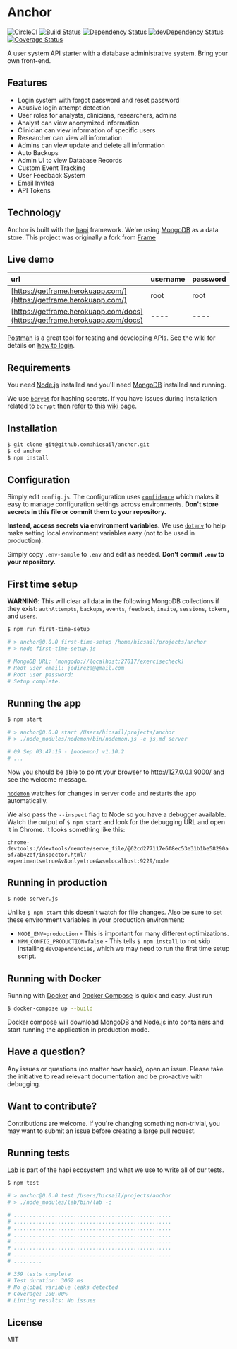 # Anchor

[![CircleCI](https://circleci.com/gh/hicsail/anchor/tree/master.svg?style=svg)](https://circleci.com/gh/hicsail/anchor/tree/master)
[![Build Status](https://travis-ci.org/hicsail/anchor.svg?branch=master)](https://travis-ci.org/hicsail/anchor)
[![Dependency Status](https://img.shields.io/david/hicsail/anchor.svg)](https://david-dm.org/hicsail/hicsail-mongo-models)
[![devDependency Status](https://img.shields.io/david/dev/hicsail/anchor.svg)](https://david-dm.org/hicsail/hicsail-mongo-models?type=dev)
[![Coverage Status](https://coveralls.io/repos/github/hicsail/anchor/badge.svg?branch=master)](https://coveralls.io/github/hicsail/anchor?branch=master)

A user system API starter with a database administrative system. Bring your own front-end.

## Features

 - Login system with forgot password and reset password
 - Abusive login attempt detection
 - User roles for analysts, clinicians, researchers, admins
 - Analyst can view anonymized information
 - Clinician can view information of specific users
 - Researcher can view all information
 - Admins can view update and delete all information
 - Auto Backups
 - Admin UI to view Database Records
 - Custom Event Tracking
 - User Feedback System
 - Email Invites
 - API Tokens


## Technology

Anchor is built with the [hapi](https://hapijs.com/) framework. We're
using [MongoDB](http://www.mongodb.org/) as a data store. This project 
was originally a fork from [Frame](https://github.com/jedireza/frame)


## Live demo

| url                                                                        | username | password |
|:-------------------------------------------------------------------------- |:-------- |:-------- |
| [https://getframe.herokuapp.com/](https://getframe.herokuapp.com/)         | root     | root     |
| [https://getframe.herokuapp.com/docs](https://getframe.herokuapp.com/docs) | ----     | ----     |

[Postman](http://www.getpostman.com/) is a great tool for testing and
developing APIs. See the wiki for details on [how to
login](https://github.com/jedireza/frame/wiki/How-to-login).


## Requirements

You need [Node.js](http://nodejs.org/download/) installed and you'll need
[MongoDB](http://www.mongodb.org/downloads) installed and running.

We use [`bcrypt`](https://github.com/ncb000gt/node.bcrypt.js) for hashing
secrets. If you have issues during installation related to `bcrypt` then [refer
to this wiki
page](https://github.com/jedireza/frame/wiki/bcrypt-Installation-Trouble).


## Installation

```bash
$ git clone git@github.com:hicsail/anchor.git
$ cd anchor
$ npm install
```


## Configuration

Simply edit `config.js`. The configuration uses
[`confidence`](https://github.com/hapijs/confidence) which makes it easy to
manage configuration settings across environments. __Don't store secrets in
this file or commit them to your repository.__

__Instead, access secrets via environment variables.__ We use
[`dotenv`](https://github.com/motdotla/dotenv) to help make setting local
environment variables easy (not to be used in production).

Simply copy `.env-sample` to `.env` and edit as needed. __Don't commit `.env`
to your repository.__


## First time setup

__WARNING__: This will clear all data in the following MongoDB collections if
they exist: `authAttempts`, `backups`, `events`, `feedback`, `invite`,
`sessions`, `tokens`, and `users`.

```bash
$ npm run first-time-setup

# > anchor@0.0.0 first-time-setup /home/hicsail/projects/anchor
# > node first-time-setup.js

# MongoDB URL: (mongodb://localhost:27017/exercisecheck)
# Root user email: jedireza@gmail.com
# Root user password:
# Setup complete.
```


## Running the app

```bash
$ npm start

# > anchor@0.0.0 start /Users/hicsail/projects/anchor
# > ./node_modules/nodemon/bin/nodemon.js -e js,md server

# 09 Sep 03:47:15 - [nodemon] v1.10.2
# ...
```

Now you should be able to point your browser to http://127.0.0.1:9000/ and
see the welcome message.

[`nodemon`](https://github.com/remy/nodemon) watches for changes in server
code and restarts the app automatically.

We also pass the `--inspect` flag to Node so you have a debugger available.
Watch the output of `$ npm start` and look for the debugging URL and open it in
Chrome. It looks something like this:

`chrome-devtools://devtools/remote/serve_file/@62cd277117e6f8ec53e31b1be58290a6f7ab42ef/inspector.html?experiments=true&v8only=true&ws=localhost:9229/node`


## Running in production

```bash
$ node server.js
```

Unlike `$ npm start` this doesn't watch for file changes. Also be sure to set
these environment variables in your production environment:

 - `NODE_ENV=production` - This is important for many different
   optimizations.
 - `NPM_CONFIG_PRODUCTION=false` - This tells `$ npm install` to not skip
   installing `devDependencies`, which we may need to run the first time
   setup script.
   
## Running with Docker

Running with [Docker](https://www.docker.com/) and 
[Docker Compose](https://docs.docker.com/compose/) is quick and easy. Just run

```bash
$ docker-compose up --build
```

Docker compose will download MongoDB and Node.js into containers and start 
running the application in production mode.


## Have a question?

Any issues or questions (no matter how basic), open an issue. Please take the
initiative to read relevant documentation and be pro-active with debugging.


## Want to contribute?

Contributions are welcome. If you're changing something non-trivial, you may
want to submit an issue before creating a large pull request.


## Running tests

[Lab](https://github.com/hapijs/lab) is part of the hapi ecosystem and what we
use to write all of our tests.

```bash
$ npm test

# > anchor@0.0.0 test /Users/hicsail/projects/anchor
# > ./node_modules/lab/bin/lab -c

# ..................................................
# ..................................................
# ..................................................
# ..................................................
# ..................................................
# ..................................................
# ..................................................
# .........

# 359 tests complete
# Test duration: 3062 ms
# No global variable leaks detected
# Coverage: 100.00%
# Linting results: No issues
```

## License

MIT
